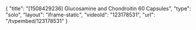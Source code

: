 {
    "title": "[1508429236] Glucosamine and Chondroitin  60 Capsules",
    "type": "solo",
    "layout": "iframe-static",
    "videoId": "123178531",
    "url": "\/tvpembed\/123178531"
}